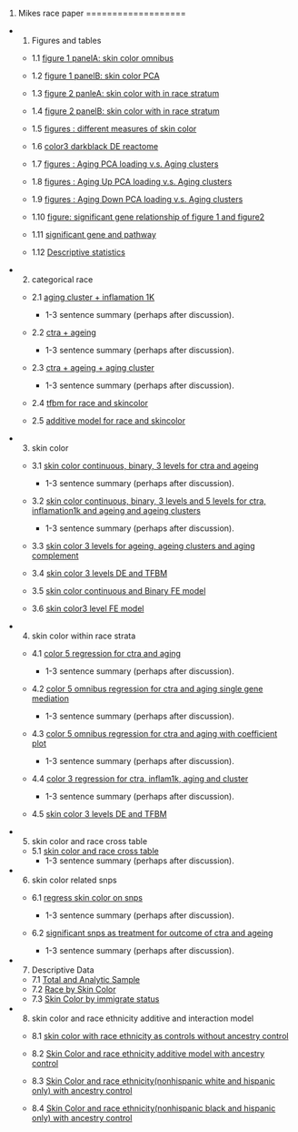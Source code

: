 1. Mikes race paper
===================

-   1. Figures and tables
    
    -  1.1 [figure 1 panelA: skin color omnibus](/ses/output/skin_color_fig1A.html)
    
    -  1.2 [figure 1 panelB: skin color PCA](/ses/output/skin_color_fig1B.html)
    
    -  1.3 [figure 2 panleA: skin color with in race stratum](/ses/output/race_fig2.html)
    
    -  1.4 [figure 2 panelB: skin color with in race stratum](/ses/output/race_fig2_PanelB_jitter.html)
    
    -  1.5 [figures : different measures of skin color](/ses/output/skin_color_bubbles.html)
    
    -  1.6 [color3 darkblack DE reactome](/ses/output/Reacfoam_skincolor3_darkblack.jpg)
    
    -  1.7 [figures : Aging PCA loading v.s. Aging clusters](/ses/output/pca_loading_plot.html)

    -  1.8 [figures : Aging Up PCA loading v.s. Aging clusters](/ses/output/aging_up_pca_loading.html)
    
    -  1.9 [figures : Aging Down PCA loading v.s. Aging clusters](/ses/output/aging_down_pca_loading.html)

    -  1.10 [figure: significant gene relationship of figure 1 and figure2](/ses/output/check_gene_sets.html)

    -  1.11 [significant gene and pathway](/ses/output/create_new_signatures.html)
    
    -  1.12 [Descriptive statistics](/ses/output/descriptive_table.html)


-  2. categorical race
    
    -   2.1 [aging cluster + inflamation 1K](/ses/output/race_omnibus.html)
        -   1-3 sentence summary (perhaps after discussion).
        
    -   2.2 [ctra + ageing](/ses/output/bespoke_eqtl.html)
        -   1-3 sentence summary (perhaps after discussion).
   
    -   2.3 [ctra + ageing + aging cluster](/ses/output/race_bespoke_summary.html)
        -   1-3 sentence summary (perhaps after discussion).
   
    -   2.4 [tfbm for race and skincolor](/ses/output/tfbm_race_skincolor.html)
    
    -   2.5 [additive model for race and skincolor](/ses/output/skincolor_race_additive.html)
    
-  3. skin color
   
    -  3.1 [skin color continuous, binary, 3 levels for ctra and ageing](/ses/output/skincolor_eqtl_bespoke.html)
        -   1-3 sentence summary (perhaps after discussion).

    -  3.2 [skin color continuous, binary, 3 levels and 5 levels for ctra, inflamation1k and ageing and ageing clusters](/ses/output/skincolor_summary.html)
        -   1-3 sentence summary (perhaps after discussion).
        
    -  3.3 [skin color 3 levels for ageing, ageing clusters and aging complement](/ses/output/skincolor_summary_complement.html)
    
    -  3.4 [skin color 3 levels DE and TFBM](/ses/output/tfbm_skin_color.html)
    
    -  3.5 [skin color continuous and Binary FE model](/ses/output/skin_color_FE.html)
    
    -  3.6 [skin color3 level FE model](/ses/output/skincolor3_FE.html)
    
-   4. skin color within race strata

    -   4.1 [color 5 regression for ctra and aging](/ses/output/race_strata_color5.html)
        -   1-3 sentence summary (perhaps after discussion).
        
    -   4.2 [color 5 omnibus regression for ctra and aging single gene mediation](/ses/output/strata_omni_med.html)
        -   1-3 sentence summary (perhaps after discussion).     
        
    -   4.3 [color 5 omnibus regression for ctra and aging with coefficient plot](/ses/output/race_strata_color5_coef_plot.html)
        -   1-3 sentence summary (perhaps after discussion).
        
    -   4.4 [color 3 regression for ctra, inflam1k, aging and cluster](/ses/output/skin_color3_within_race_strata.html)
        -   1-3 sentence summary (perhaps after discussion).  

    -   4.5 [skin color 3 levels DE and TFBM](/ses/output/tfbm_skin_color_race_strata.html)
    
-   5. skin color and race cross table

    -   5.1 [skin color and race cross table](/ses/output/skincolor_race_crosscheck.html)
        -   1-3 sentence summary (perhaps after discussion).


-   6. skin color related snps

    -   6.1 [regress skin color on snps](/ses/output/snp_color_asso.html)
        -   1-3 sentence summary (perhaps after discussion).
        
    -   6.2 [significant snps as treatment for outcome of ctra and ageing](/ses/output/color_snps_11sig.html)
        -   1-3 sentence summary (perhaps after discussion).        
        
-   7. Descriptive Data

    -   7.1 [Total and Analytic Sample](/ses/output/summary_of_data.html)
    -   7.2 [Race by Skin Color](/ses/output/color_race.html)
    -   7.3 [Skin Color by immigrate status](/ses/output/skin_color_immigrat_status.html)  
    
-   8. skin color and race ethnicity additive and interaction model

    -   8.1 [skin color with race ethnicity as controls without ancestry control](/ses/output/skincolor_2setscontrols.html)
  
    -   8.2 [Skin Color and race ethnicity additive model with ancestry control](/ses/output/skincolor_race_additive.html)  
    
    -   8.3 [Skin Color and race ethnicity(nonhispanic white and hispanic only) with ancestry control](/ses/output/skincolor_racewhiteandhispanic_interaction.html)  
     
    -   8.4 [Skin Color and race ethnicity(nonhispanic black and hispanic only) with ancestry control](/ses/output/skincolor_raceblackandhispanic_interaction.html)   
    
    
    

